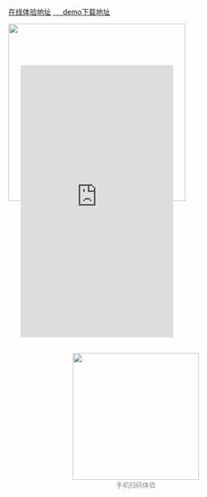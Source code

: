 [在线体验地址](http://www.zxlee.cn/github/uni-z-paging/demo/index.html)
[&nbsp;&nbsp;&nbsp;&nbsp;&nbsp;demo下载地址](https://ext.dcloud.net.cn/plugin?id=3935)
<div style="display: flex;flex-wrap: wrap;margin-top: 10px;">
	<div style="position:relative;height: 650px;">
		<img style="width:350px;" src="https://www.zxlee.cn/github/uni-z-paging/phone.png"></img>
		<iframe id="iframe" style="width:302px;height:537px;left:24px;top:82px; position: absolute;" frameborder=0
			allowfullscreen="true" src="https://www.zxlee.cn/github/uni-z-paging/demo/index.html">
		</iframe>
	</div>
	<div style="flex: 1; padding: 0px 40px;display: flex;justify-content: center;align-items: center;flex-direction: column;"><img style="width:250px;" src="http://www.zxlee.cn/github/uni-z-paging/z-paging-demo.png"></img><div style="font-size: 13px;color: #888888;">手机扫码体验</div></div>
</div>
